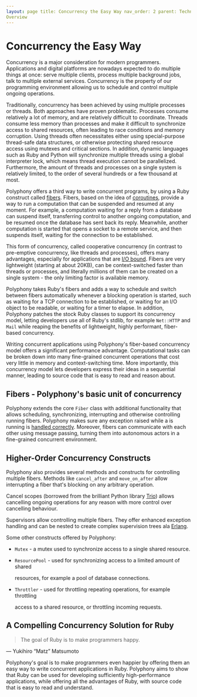 ```yaml
---
layout: page title: Concurrency the Easy Way nav_order: 2 parent: Technical
Overview
---
```

# Concurrency the Easy Way

Concurrency is a major consideration for modern programmers. Applications and
digital platforms are nowadays expected to do multiple things at once: serve
multiple clients, process multiple background jobs, talk to multiple external
services. Concurrency is the property of our programming environment allowing us
to schedule and control multiple ongoing operations.

Traditionally, concurrency has been achieved by using multiple processes or
threads. Both approaches have proven problematic. Processes consume relatively a
lot of memory, and are relatively difficult to coordinate. Threads consume less
memory than processes and make it difficult to synchronize access to shared
resources, often leading to race conditions and memory corruption. Using threads
often necessitates either using special-purpose thread-safe data structures, or
otherwise protecting shared resource access using mutexes and critical sections.
In addition, dynamic languages such as Ruby and Python will synchronize multiple
threads using a global interpreter lock, which means thread execution cannot be
parallelized. Furthermore, the amount of threads and processes on a single
system is relatively limited, to the order of several hundreds or a few thousand
at most.

Polyphony offers a third way to write concurrent programs, by using a Ruby
construct called [fibers](https://ruby-doc.org/core-2.6.5/Fiber.html). Fibers,
based on the idea of [coroutines](https://en.wikipedia.org/wiki/Coroutine),
provide a way to run a computation that can be suspended and resumed at any
moment. For example, a computation waiting for a reply from a database can
suspend itself, transferring control to another ongoing computation, and be
resumed once the database has sent back its reply. Meanwhile, another
computation is started that opens a socket to a remote service, and then
suspends itself, waiting for the connection to be established.

This form of concurrency, called cooperative concurrency \(in contrast to
pre-emptive concurrency, like threads and processes\), offers many advantages,
especially for applications that are [I/O
bound](https://en.wikipedia.org/wiki/I/O_bound). Fibers are very lightweight
\(starting at about 20KB\), can be context-switched faster than threads or
processes, and literally millions of them can be created on a single system -
the only limiting factor is available memory.

Polyphony takes Ruby's fibers and adds a way to schedule and switch between
fibers automatically whenever a blocking operation is started, such as waiting
for a TCP connection to be established, or waiting for an I/O object to be
readable, or waiting for a timer to elapse. In addition, Polyphony patches the
stock Ruby classes to support its concurrency model, letting developers use all
of Ruby's stdlib, for example `Net::HTTP` and `Mail` while reaping the benefits
of lightweight, highly performant, fiber-based concurrency.

Writing concurrent applications using Polyphony's fiber-based concurrency model
offers a significant performance advantage. Computational tasks can be broken
down into many fine-grained concurrent operations that cost very little in
memory and context-switching time. More importantly, this concurrency model lets
developers express their ideas in a sequential manner, leading to source code
that is easy to read and reason about.

## Fibers - Polyphony's basic unit of concurrency

Polyphony extends the core `Fiber` class with additional functionality that
allows scheduling, synchronizing, interrupting and otherwise controlling running
fibers. Polyphony makes sure any exception raised while a is running is [handled
correctly](exception-handling.md). Moreover, fibers can communicate with each
other using message passing, turning them into autonomous actors in a
fine-grained concurrent environment.

## Higher-Order Concurrency Constructs

Polyphony also provides several methods and constructs for controlling multiple
fibers. Methods like `cancel_after` and `move_on_after` allow interrupting a
fiber that's blocking on any arbitrary operation.

Cancel scopes \(borrowed from the brilliant Python library
[Trio](https://trio.readthedocs.io/en/stable/)\) allows cancelling ongoing
operations for any reason with more control over cancelling behaviour.

Supervisors allow controlling multiple fibers. They offer enhanced exception
handling and can be nested to create complex supervision trees ala
[Erlang](https://adoptingerlang.org/docs/development/supervision_trees/).

Some other constructs offered by Polyphony:

* `Mutex` - a mutex used to synchronize access to a single shared resource.
* `ResourcePool` - used for synchronizing access to a limited amount of shared 

  resources, for example a pool of database connections.

* `Throttler` - used for throttling repeating operations, for example throttling

  access to a shared resource, or throttling incoming requests.

## A Compelling Concurrency Solution for Ruby

> The goal of Ruby is to make programmers happy.

— Yukihiro “Matz” Matsumoto

Polyphony's goal is to make programmers even happier by offering them an easy
way to write concurrent applications in Ruby. Polyphony aims to show that Ruby
can be used for developing sufficiently high-performance applications, while
offering all the advantages of Ruby, with source code that is easy to read and
understand.

